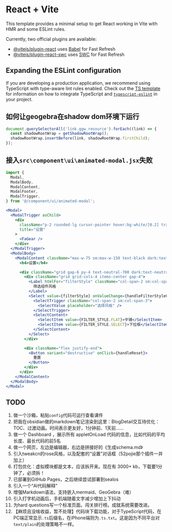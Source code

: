 # React + Vite

This template provides a minimal setup to get React working in Vite with HMR and some ESLint rules.

Currently, two official plugins are available:

- [@vitejs/plugin-react](https://github.com/vitejs/vite-plugin-react/blob/main/packages/plugin-react) uses [Babel](https://babeljs.io/) for Fast Refresh
- [@vitejs/plugin-react-swc](https://github.com/vitejs/vite-plugin-react/blob/main/packages/plugin-react-swc) uses [SWC](https://swc.rs/) for Fast Refresh

## Expanding the ESLint configuration

If you are developing a production application, we recommend using TypeScript with type-aware lint rules enabled. Check out the [TS template](https://github.com/vitejs/vite/tree/main/packages/create-vite/template-react-ts) for information on how to integrate TypeScript and [`typescript-eslint`](https://typescript-eslint.io) in your project.

## 如何让geogebra在shadow dom环境下运行

```js
document.querySelectorAll('link.ggw_resource').forEach((link) => {
  const shadowRootWrap = getShadowRootWrap();
  shadowRootWrap.insertBefore(link, shadowRootWrap.firstChild);
});
```

## 接入`src\component\ui\animated-modal.jsx`失败

```jsx
import {
  Modal,
  ModalBody,
  ModalContent,
  ModalFooter,
  ModalTrigger,
} from '@/component/ui/animated-modal';

<Modal>
  <ModalTrigger asChild>
    <div
      className="p-2 rounded-lg cursor-pointer hover:bg-white/[0.2] transition-colors text-white"
      title="设置"
    >
      <FaGear />
    </div>
  </ModalTrigger>
  <ModalBody>
    <ModalContent className="max-w-75 sm:max-w-150 text-black dark:text-white">
      <h4>设置</h4>

      <div className="grid gap-6 py-4 text-neutral-700 dark:text-neutral-300">
        <div className="grid grid-cols-4 items-center gap-4">
          <Label htmlFor="filterStyle" className="col-span-2 sm:col-span-1 justify-end">
            筛选组件风格
          </Label>
          <Select value={filterStyle} onValueChange={handleFilterStyleChange}>
            <SelectTrigger className="col-span-2 sm:col-span-3">
              <SelectValue placeholder="选择风格" />
            </SelectTrigger>
            <SelectContent>
              <SelectItem value={FILTER_STYLE.FLAT}>平铺</SelectItem>
              <SelectItem value={FILTER_STYLE.SELECT}>下拉框</SelectItem>
            </SelectContent>
          </Select>
        </div>

        <div className="flex justify-end">
          <Button variant="destructive" onClick={handleReset}>
            重置
          </Button>
        </div>
      </div>
    </ModalContent>
  </ModalBody>
</Modal>
```

## TODO

1. 做一个沙箱，粘贴`config`代码可运行查看课件
2. 把我在obsidian做的markdown笔记渲染到这里：BlogDetail交互待优化：TOC、过渡动画。时间表示更友好，1分钟前、1天前……
3. 做一个 Dashboard ，展示所有 appletOnLoad 代码的信息，比如代码的平均长度、最长代码的前5名
4. 做一个网页，左边是编辑器，右边是拼接好的《生成schema.md》
5. 引入tweakcn的rose风格，以及配套的“设置”对话框（52pojie那个插件一并加上）
6. 打包优化：虚拟模块都是文本，应该拆开来。现在有 3000+ kb，下载要1分钟了，必须拆！
7. 已部署到GitHub Pages，之后继续尝试部署到sealos
8. 引入一个“AI代码解释”
9. 增强Markdown语法，支持嵌入mermaid、GeoGebra（难）
10. 引入打字机动画后，手机端随着文字减少增加上下抖动
11. 为hard questions写一个标准页面。闯关排行榜。成就系统需要改进。
12. 【麻烦且没啥收益，暂不处理】代码块下载功能，对于TypeScript代码，在PC端正常显示`.ts`后缀名，在iPhone端则为`.ts.txt`。这是因为不同平台对`text/plain`的处理策略不一样。
